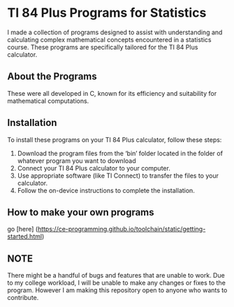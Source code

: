 # TI 84 Plus Programs for Statistics

I made a collection of programs designed to assist with understanding and calculating complex mathematical concepts encountered in a statistics course. These programs are specifically tailored for the TI 84 Plus calculator.

## About the Programs

These were all developed in C, known for its efficiency and suitability for mathematical computations. 

## Installation

To install these programs on your TI 84 Plus calculator, follow these steps:

1. Download the program files from the ‘bin’ folder located in the folder of whatever program you want to download
2. Connect your TI 84 Plus calculator to your computer.
3. Use appropriate software (like TI Connect) to transfer the files to your calculator.
4. Follow the on-device instructions to complete the installation.

## How to make your own programs

go [here] (https://ce-programming.github.io/toolchain/static/getting-started.html) 

## NOTE

There might be a handful of bugs and features that are unable to work. Due to my college workload, I will be unable to make any changes or fixes to the program. However I am making this repository open to anyone who wants to contribute.  
